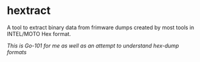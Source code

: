 # hextract

A tool to extract binary data from frimware dumps created by most tools in INTEL/MOTO Hex format.

_This is Go-101 for me as well as an attempt to understand hex-dump formats_
